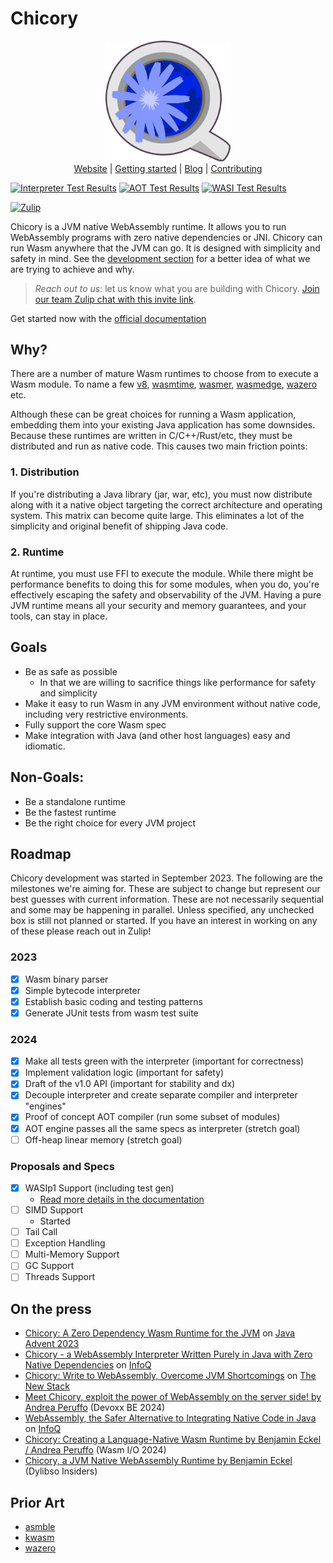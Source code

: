 # Chicory

<p align="center">
  <picture>
    <img width="200" src="chicory1.png">
  </picture>
  <br>
  <a href="https://chicory.dev/">Website</a> |
  <a href="https://chicory.dev/docs/#getting-started">Getting started</a> |
  <a href="https://chicory.dev/blog">Blog</a> |
  <a href="/CONTRIBUTING.md">Contributing</a>
</p>


[![Interpreter Test Results](https://gist.githubusercontent.com/andreaTP/69354d1cc6cf23e4c3c4a9a8daf7ea15/raw/badge-interpreter.svg)](https://gist.githubusercontent.com/andreaTP/69354d1cc6cf23e4c3c4a9a8daf7ea15/raw/badge-interpreter.svg)
[![AOT Test Results](https://gist.githubusercontent.com/andreaTP/69354d1cc6cf23e4c3c4a9a8daf7ea15/raw/badge-aot.svg)](https://gist.githubusercontent.com/andreaTP/69354d1cc6cf23e4c3c4a9a8daf7ea15/raw/badge-aot.svg)
[![WASI Test Results](https://gist.githubusercontent.com/andreaTP/69354d1cc6cf23e4c3c4a9a8daf7ea15/raw/badge-wasi.svg)](https://gist.githubusercontent.com/andreaTP/69354d1cc6cf23e4c3c4a9a8daf7ea15/raw/badge-wasi.svg)

[![Zulip](https://img.shields.io/badge/zulip-join_chat-brightgreen.svg)](https://chicory.zulipchat.com/join/g4gqsxoys6orfxlrk6hn4cyp/)

Chicory is a JVM native WebAssembly runtime. It allows you to run WebAssembly programs with
zero native dependencies or JNI. Chicory can run Wasm anywhere that the JVM can go. It is designed with
simplicity and safety in mind. See the [development section](#development) for a better idea of what we are trying to achieve and why.

> *Reach out to us*: let us know what you are building with Chicory.
> [Join our team Zulip chat with this invite link](https://chicory.zulipchat.com/join/g4gqsxoys6orfxlrk6hn4cyp/).

Get started now with the [official documentation](https://chicory.dev/docs/)

## Why?

There are a number of mature Wasm runtimes to choose from to execute a Wasm module.
To name a few [v8](https://v8.dev/), [wasmtime](https://wasmtime.dev/), [wasmer](https://wasmer.io/), [wasmedge](https://wasmedge.org/), [wazero](https://wazero.io/) etc.

Although these can be great choices for running a Wasm application, embedding them into your existing
Java application has some downsides. Because these runtimes are written in C/C++/Rust/etc, they must be distributed
and run as native code. This causes two main friction points:

### 1. Distribution

If you're distributing a Java library (jar, war, etc), you must now distribute along with it a native object targeting the correct
architecture and operating system. This matrix can become quite large. This eliminates a lot of the simplicity and original benefit of shipping Java code.

### 2. Runtime

At runtime, you must use FFI to execute the module. While there might be performance benefits to doing this for some modules,
when you do, you're effectively escaping the safety and observability of the JVM. Having a pure JVM runtime means all your
security and memory guarantees, and your tools, can stay in place.

## Goals

* Be as safe as possible
  * In that we are willing to sacrifice things like performance for safety and simplicity
* Make it easy to run Wasm in any JVM environment without native code, including very restrictive environments.
* Fully support the core Wasm spec
* Make integration with Java (and other host languages) easy and idiomatic.

## Non-Goals:

* Be a standalone runtime
* Be the fastest runtime
* Be the right choice for every JVM project

## Roadmap

Chicory development was started in September 2023. The following are the milestones we're aiming for. These
are subject to change but represent our best guesses with current information. These are not necessarily sequential
and some may be happening in parallel. Unless specified, any unchecked box is still not planned or started.
If you have an interest in working on any of these please reach out in Zulip!

### 2023

* [x] Wasm binary parser
* [x] Simple bytecode interpreter
* [x] Establish basic coding and testing patterns
* [x] Generate JUnit tests from wasm test suite

### 2024

* [x] Make all tests green with the interpreter (important for correctness)
* [x] Implement validation logic (important for safety)
* [x] Draft of the v1.0 API (important for stability and dx)
* [x] Decouple interpreter and create separate compiler and interpreter "engines"
* [x] Proof of concept AOT compiler (run some subset of modules)
* [x] AOT engine passes all the same specs as interpreter (stretch goal)
* [ ] Off-heap linear memory (stretch goal)

### Proposals and Specs

* [x] WASIp1 Support (including test gen)
  * [Read more details in the documentation](https://chicory.dev/docs/usage/wasi/)
* [ ] SIMD Support
  * Started
* [ ] Tail Call
* [ ] Exception Handling
* [ ] Multi-Memory Support
* [ ] GC Support
* [ ] Threads Support

## On the press

- [Chicory: A Zero Dependency Wasm Runtime for the JVM](https://www.javaadvent.com/2023/12/chicory-wasm-jvm.html) on [Java Advent 2023](https://www.javaadvent.com/2023/12)
- [Chicory - a WebAssembly Interpreter Written Purely in Java with Zero Native Dependencies](https://www.infoq.com/news/2024/05/chicory-wasm-java-interpreter/) on [InfoQ](https://www.infoq.com)
- [Chicory: Write to WebAssembly, Overcome JVM Shortcomings](https://thenewstack.io/chicory-write-to-webassembly-overcome-jvm-shortcomings/) on [The New Stack](https://thenewstack.io)
- [Meet Chicory, exploit the power of WebAssembly on the server side! by Andrea Peruffo](https://www.youtube.com/watch?v=7a1yrDSh9rA) (Devoxx BE 2024)
- [WebAssembly, the Safer Alternative to Integrating Native Code in Java](https://www.infoq.com/articles/sqlite-java-integration-webassembly/) on [InfoQ](https://www.infoq.com)
- [Chicory: Creating a Language-Native Wasm Runtime by Benjamin Eckel / Andrea Peruffo](https://www.youtube.com/watch?v=00LYdZS0YlI) (Wasm I/O 2024)
- [Chicory, a JVM Native WebAssembly Runtime by Benjamin Eckel](https://youtu.be/acF_cJ70n04?si=jpMAfAmjl5UaEWWa) (Dylibso Insiders)

## Prior Art

* [asmble](https://github.com/cretz/asmble)
* [kwasm](https://github.com/jasonwyatt/KWasm)
* [wazero](https://wazero.io/)
